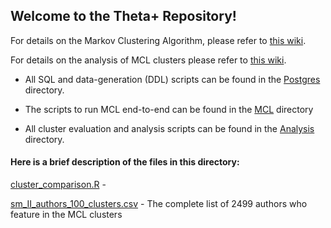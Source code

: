 ## Welcome to the Theta+ Repository!

For details on the Markov Clustering Algorithm, please refer to [this wiki](https://github.com/NETESOLUTIONS/ERNIE/wiki/Markov-Clustering).

For details on the analysis of MCL clusters please refer to [this wiki](https://github.com/NETESOLUTIONS/ERNIE/wiki/Markov-Clustering-Analysis).

- All SQL and data-generation (DDL) scripts can be found in the [Postgres](Postgres) directory.

- The scripts to run MCL end-to-end can be found in the [MCL](MCL) directory 

- All cluster evaluation and analysis scripts can be found in the [Analysis](Analysis) directory.

#### Here is a brief description of the files in this directory:

[cluster_comparison.R](cluster_comparison.R) - 

[sm_II_authors_100_clusters.csv](sm_II_authors_100_clusters.csv) - The complete list of 2499 authors who feature in the MCL clusters
